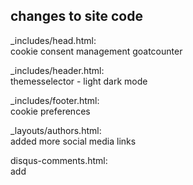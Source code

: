 ## changes to site code
_includes/head.html:  
cookie consent management
goatcounter

_includes/header.html:  
themesselector - light dark mode

_includes/footer.html:  
cookie preferences

_layouts/authors.html:  
added more social media links

disqus-comments.html:  
add <script type="text/plain" data-cookie-consent="functionality"> to use with cookie consent

google-analytics.html:  
add <script type="text/plain" data-cookie-consent="tracking"> to use with cookie consent
comment - google analytics is not used anymore

## changes to pages
_pages/about.md,   
_pages/impressum.md,  
_pages/update.md  

## configs
_data/settings.yml  
_config.yml  
staticwebapp.config.json  
404.html  
_authors/*  

## posts
*  




